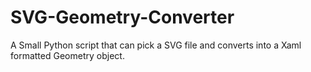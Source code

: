 # SVG-Geometry-Converter
A Small Python script that can pick a SVG file and converts into a Xaml formatted Geometry object. 
